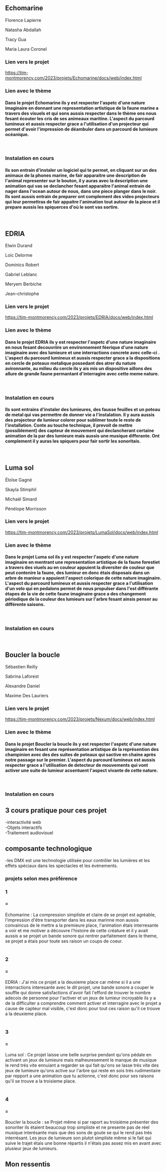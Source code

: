 <h2>Echomarine</h2>

Florence Lapierre

Natasha Abdallah

Tracy Gua

Maria Laura Coronel

 <h3>Lien vers le projet</h3>

https://tim-montmorency.com/2023/projets/Echomarine/docs/web/index.html

<h3>Lien avec le thème</h3>

<h4> Dans le projet Echomarine ils y est respecter l'aspetc d'une nature imaginaire en donnant une representation artistique de la faune marine a travers des visuels et  qui sons aussis respecter dans le thème ons nous fesant écouter les cris de ses animeaux maritine. L'aspect du parcourd lumineux et aussis respecter grace a l'utilisation d'un projecteur qui permet d'avoir l'impression de déambuler dans un parcourd de lumieure océanique.  </h4>
<br />

<h3>Instalation en cours</h3>
  
<h4>Ils son entrain d'instaler un logiciel qui te permet, en cliquant sur un des animaux de la phones marine, de fair apparaitre une description de l'animal representer sur le bouton, il y auras avec la description une animation qui vas se declancher fesant apparaitre l'animal entrain de nager dans l'ocean autour de nous,  dans une piece planger dans le noir.
Ils sont aussis entrain de preparer ont complement des video projecteurs qui leur permettras de fair appaitre l'animation tout autour de la piece et il prepare aussis les spiquerces d'où le sont vas sortire.  </h4>
<br />
<h2>EDRIA</h2>

Elwin Durand

Loic Delorme

Dominics Robert

Gabriel Leblanc

Meryem Berbiche

Jean-christophe


 <h3>Lien vers le projet</h3>

https://tim-montmorency.com/2023/projets/EDRIA/docs/web/index.html

<h3>Lien avec le thème</h3>

<h4> Dans le projet EDRIA ils y est respecter l'aspetc d'une nature imaginaire en nous fesant decouvriire un environnement féerique d'une nature imaginaire avec des lumieure et une interractions concrete avec celle-ci . L'aspect du parcourd lumineux et aussis respecter grace a la dispositions en cercle de poteaux metalique possedant des atrer du nature avironnante, au milieu du cercle ils y ais mis un dispositive aillons des allure de grande faune permantant d'interragire avec cette meme nature.  </h4>
<br />
  
 <h3>Instalation en cours</h3>
 
 <h4>Ils sont entrains d'instaler des lumieures, des fausse feuilles et un poteau de metal qui vas permettre de donner vie a l'instalation. Il y aura aussis des projecteur de lumieur colorer pour sublimer toute le reste de l'installation. Conte au touche technique, il prevoit de mettre (possiblement) des capteur de mouvement qui declancherant certaine animation de la par des lumieure mais aussis une musique differante. Ont complement il y auras les spiquers pour fair sortir les sonoritais.</h4>
<br />
<h2>Luma sol</h2>

Éloïse Gagné

Skayla Stimphil

Michaël Simard

Pénélope Morrisson

 <h3>Lien vers le projet</h3>

https://tim-montmorency.com/2023/projets/LumaSol/docs/web/index.html

<h3>Lien avec le thème</h3>

<h4> Dans le projet Luma sol ils y est respecter l'aspetc d'une nature imaginaire en mentrant une representation artistique de la faune forestiet a travers des viuels au en couleur appuient la diversiter de couleur que peut contenire la faune, des lumieur en donc étais disposais dans un arbre de manieur a appuient l'aspect colorique de cette nature imaginaire. L'aspect du parcourd lumineux et aussis respecter grace a l'utilisation d'un velo qui en pedalons permet de nous propulser dans l'est différante étapes de la vie de cette faune imaginaire grace a des changement périodique de la couleur des lumieurs sur l'arbre fesant ainsis penser au différente saisons.  </h4>
<br />
   
  <h3>Instalation en cours</h3>
<br />
<h2>Boucler la boucle</h2>

Sébastien Reilly

Sabrina Laforest

Alexandre Daniel

Maxime Des Lauriers

 <h3>Lien vers le projet</h3>

https://tim-montmorency.com/2023/projets/Nexum/docs/web/index.html

<h3>Lien avec le thème</h3>

<h4> Dans le projet Boucler la boucle ils y est respecter l'aspetc d'une nature imaginaire en fesant une représentation artistique de la représention des champinion avec des  des suites de poteaux qui sactive en chaine après notre passage sur le premier. L'aspect du parcourd lumineux est aussis respecter grace a l'utilisation de detecteur de mouvements qui vont activer une suite de lumieur acsentuent l'aspect vivante de cette nature.  </h4>
<br />
    
   <h3>Instalation en cours</h3>
   
   
<h2>3 cours pratique pour ces projet</h2>
-interactivité web
<br />
-Objets interactifs
<br />
-Traitement audiovisuel

<h2>composante technologique</h2>
-les DMX est une technologie utilisée pour contrôler les lumières et les effets spéciaux dans les spectacles et les événements.

<h3>projets selon mes préférence</h3>
<h3>1</h3> <h4>=</h4> Echomarine : La compression simpliste et claire de se projet est agréable, l'impression d'être transporter dans les eaux marinne mon aussis convaincus de le mettre a la premieure place, l'animation étais interresante a voir et me motiver a découvre l'histoire de cette créature et il y avait aussis a se projet un bande sonore qui rentrer parfaitement dans le theme, se projet a étais pour toute ses raison un coups de coeur.
<br />
<br />
<h3>2</h3> <h4>=</h4> EDRIA : J'ai mis ce projet  a la deuxieme place car même si il a une interractions interesante avec le dit projet, une bande sonore a couper le souffle qui donne satisfactions d'avoir fait l'efford de trouver le nombre adecois de personne pour l'activer et un jeux de lumieur incroyable ils y a de la difficulter a comprendre comment activer et interragire avec le projet a cause de capteur mal visible, c'est donc pour tout ces raison qu'il ce trouve a la deuxieme place. 
<br />
<br />
<h3>3</h3> <h4>=</h4> Luma sol : Ce projet laisse une belle surprise pendant qu'ons pédale en activant un jeux de lumieure mais malheuresement le manque de musique le rend trés vite ennuiant a regarder se qui fait qu'ons se lasse trés vite des jeux de lumieure qu'ons active sur l'arbre qui reste en sois trés rudimentaire par repport a une animation que tu actionne, c'est donc pour ses raisons qu'il se trouve a la troisieme place.
<br />
<br />
<h3>4</h3> <h4>=</h4> Boucler la boucle  : se Projet même si par raport au troisiéme présenter des sonoriter ils étaient beaucoup trop simpliste et ne presente pas de réel musique interésante mais que des sons de goute se qui le rend pas trés interrésant. Les jeux de lumieure son plutot simpliste même si le fait qui suive le trajet étais une bonne répartis il n'étais pas assez mis en avant avec plusieur jeux de lumieurs.

<h2>Mon ressentis</h2>

 
